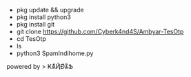 - pkg update && upgrade
- pkg install python3
- pkg install git
- git clone https://github.com/Cyberk4nd4S/Ambyar-TesOtp
- cd TesOtp
- ls
- python3 SpamIndihome.py

powered by > ҜѦ͋ҊͥĐͣѧͫՖ

